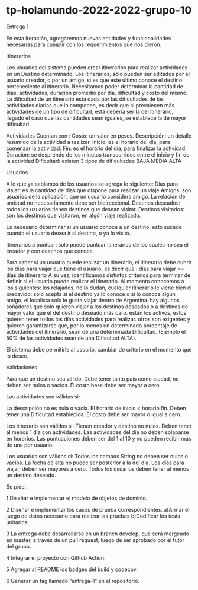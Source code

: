 # tp-holamundo-2022-2022-grupo-10

Entrega 1

En esta iteración, agregaremos nuevas entidades y funcionalidades necesarias para cumplir con los requerimientos que nos dieron.

Itinerarios

Los usuarios del sistema pueden crear itinerarios para realizar actividades en un Destino determinado. 
Los itinerarios, sólo pueden ser editados por el usuario creador, o por un amigo, si es que este último conoce el destino perteneciente al itinerario.
Necesitamos poder determinar la cantidad de días, actividades, duración promedio por día, dificultad y costo del mismo.
La dificultad de un itinerario está dada por las dificultades de las actividades diarias que lo componen, es decir que si prevalecen más actividades de un tipo de dificultad, esta debería ser la del itinerario, llegado el caso que las cantidades sean iguales, se establece la de mayor dificultad.

Actividades
Cuentan con :
Costo: un valor en pesos.
Descripción: un detalle resumido de la actividad a realizar.
Inicio: es el horario del día, para comenzar la actividad.
Fin: es el horario del día, para finalizar la actividad.
Duración: se desprende de los minutos transcurridos entre el inicio y fin de la actividad
Dificultad: existen 3 tipos de dificultades
BAJA
MEDIA
ALTA


Usuarios

A lo que ya sabíamos de los usuarios se agrega lo siguiente: 
Días para viajar: es la cantidad de días que dispone para realizar un viaje
Amigos: son usuarios de la aplicación, que un usuario considera amigo. La relación de amistad no necesariamente debe ser bidireccional.
Destinos deseados: todos los usuarios tienen destinos que desean visitar.
Destinos visitados: son los destinos que visitaron, en algún viaje realizado.

Es necesario determinar si un usuario conoce a un destino, esto sucede cuando el usuario desea ir al destino, o ya lo visitó.

Itinerarios a puntuar: solo puede puntuar itinerarios de los cuales no sea el creador y con destinos que conoce.

Para saber si un usuario puede realizar un itinerario, el itinerario debe cubrir los días para viajar que tiene el usuario, es decir que :
días para viajar >= días de itinerario
A su vez, identificamos distintos criterios para terminar de definir si el usuario puede realizar el itinerario.
Al momento conocemos a los siguientes:
los relajados, no lo dudan, cualquier itinerario le viene bien
el precavido: solo acepta si el destino ya lo conoce o si lo conoce algún amigo. 
el localista solo le gusta viajar dentro de Argentina.
hay algunos soñadores que solo quieren viajar a los destinos deseados o a destinos de mayor valor que el del destino deseado más caro.
están los activos, estos quieren tener todos los días actividades para realizar.
otros son exigentes y quieren garantizarse que, por lo menos un determinado porcentaje de actividades del itinerario, sean de una determinada Dificultad. (Ejemplo el 50% de las actividades sean de una Dificultad ALTA).

El sistema debe permitirle al usuario, cambiar de criterio en el momento que lo desee.

Validaciones

Para que un destino sea válido:
Debe tener tanto país como ciudad, no deben ser nulos o vacíos.
El costo base debe ser mayor a cero.

Las actividades son válidas si:

La descripción no es nula o vacía.
El horario de inicio < horario fin.
Deben tener una Dificultad establecida.
El costo debe ser mayor o igual a cero.

Los itinerario son válidos si:
Tienen creador y destino no nulos.
Deben tener al menos 1 día con actividades.
Las actividades del día no deben solaparse en horarios.
Las puntuaciones deben ser del 1 al 10 y no pueden recibir más de una por usuario.

Los usuarios son válidos si:
Todos los campos String no deben ser nulos o vacíos.
La fecha de alta no puede ser posterior a la del día.
Los días para viajar, deben ser mayores a cero.
Todos los usuarios deben tener al menos un destino deseado.


Se pide: 

1 Diseñar e implementar el modelo de objetos de dominio. 

2 Diseñar e implementar los casos de prueba correspondientes.
    a)Armar el juego de datos necesario para realizar las pruebas
    b)Codificar los tests unitarios 

3 La entrega debe desarrollarse en un branch develop, que será mergeado en master, a través de un pull request, luego de ser aprobado por el tutor del grupo. 

4 Integrar el proyecto con Github Action.

5 Agregar al README los badges del build y codecov.

6 Generar un tag llamado “entrega-1” en el repositorio.














